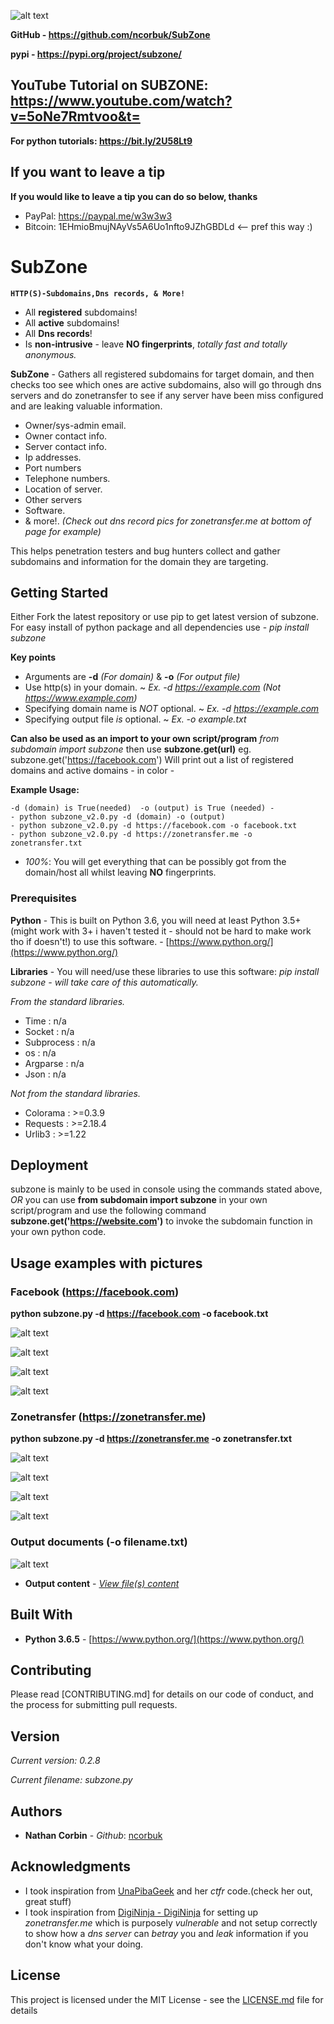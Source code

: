 ![alt text](https://raw.githubusercontent.com/ncorbuk/SubZone/master/logo_.png)

**GitHub - https://github.com/ncorbuk/SubZone**

**pypi - https://pypi.org/project/subzone/**

## YouTube Tutorial on SUBZONE: https://www.youtube.com/watch?v=5oNe7Rmtvoo&t=
**For python tutorials: https://bit.ly/2U58Lt9**

## If you want to leave a tip
**If you would like to leave a tip you can do so below, thanks**
* PayPal: https://paypal.me/w3w3w3
* Bitcoin: 1EHmioBmujNAyVs5A6Uo1nfto9JZhGBDLd <-- pref this way :)

# SubZone
**```HTTP(S)-Subdomains,Dns records, & More!```**
* All **registered** subdomains!
* All **active** subdomains!
* All **Dns records**!
* Is **non-intrusive** - leave **NO fingerprints**, *totally fast and totally anonymous.*

**SubZone** - Gathers all registered subdomains for target domain, and then checks too see which ones are active subdomains, 
also will go through dns servers and do zonetransfer to see if any server have been miss configured and are leaking valuable
information.

* Owner/sys-admin email.
* Owner contact info.
* Server contact info.
* Ip addresses.
* Port numbers
* Telephone numbers.
* Location of server.
* Other servers
* Software.
* & more!.
*(Check out dns record pics for zonetransfer.me at bottom of page for example)*

This helps penetration testers and bug hunters collect and gather subdomains and information for the domain they are targeting. 

## Getting Started

Either Fork the latest repository or use pip to get latest version of subzone.
For easy install of python package and all dependencies use - *pip install subzone*

**Key points**
* Arguments are **-d** *(For domain)* & **-o** *(For output file)*
* Use http(s) in your domain.  ~  *Ex. -d https://example.com (Not https://www.example.com)*
* Specifying domain name is *NOT* optional.  ~  *Ex. -d https://example.com*
* Specifying output file *is* optional.  ~  *Ex. -o example.txt* 

**Can also be used as an import to your own script/program** 
*from subdomain import subzone*
then use **subzone.get(url)** eg. subzone.get('https://facebook.com')
Will print out a list of registered domains and active domains - in color - 

**Example Usage:**
```
-d (domain) is True(needed)  -o (output) is True (needed) - 
- python subzone_v2.0.py -d (domain) -o (output)
- python subzone_v2.0.py -d https://facebook.com -o facebook.txt
- python subzone_v2.0.py -d https://zonetransfer.me -o zonetransfer.txt
```

- *100%*: You will get everything that can be possibly got from the domain/host all whilst leaving **NO** fingerprints.

### Prerequisites

**Python** - This is built on Python 3.6, you will need at least Python 3.5+ (might work with 3+ i haven't tested it - should not be hard to make work tho if doesn't!) to use this software. - [https://www.python.org/](https://www.python.org/)

**Libraries** - You will need/use these libraries to use this software: 
*pip install subzone - will take care of this automatically.*

*From the standard libraries.*
* Time : n/a
* Socket : n/a
* Subprocess : n/a
* os : n/a
* Argparse : n/a
* Json : n/a

*Not from the standard libraries.*
* Colorama : >=0.3.9
* Requests : >=2.18.4
* Urlib3 : >=1.22

## Deployment

subzone is mainly to be used in console using the commands stated above, *OR* you can use **from subdomain import subzone** in your own script/program and use the following command **subzone.get('https://website.com')** to invoke the subdomain function in your own python code.

## Usage examples with pictures

### Facebook (https://facebook.com)
**python subzone.py -d https://facebook.com -o facebook.txt**

![alt text](https://raw.githubusercontent.com/ncorbuk/SubZone/master/Usage_pictures/facebook_01.png)

![alt text](https://raw.githubusercontent.com/ncorbuk/SubZone/master/Usage_pictures/facebook_02.png)

![alt text](https://raw.githubusercontent.com/ncorbuk/SubZone/master/Usage_pictures/facebook_3.png)

![alt text](https://raw.githubusercontent.com/ncorbuk/SubZone/master/Usage_pictures/facebook_04.png)

### Zonetransfer (https://zonetransfer.me)
**python subzone.py -d https://zonetransfer.me -o zonetransfer.txt**

![alt text](https://raw.githubusercontent.com/ncorbuk/SubZone/master/Usage_pictures/zonetransfer_1.png)

![alt text](https://raw.githubusercontent.com/ncorbuk/SubZone/master/Usage_pictures/zonetransfer_2.png)

![alt text](https://raw.githubusercontent.com/ncorbuk/SubZone/master/Usage_pictures/zonetransfer_3.png)

![alt text](https://raw.githubusercontent.com/ncorbuk/SubZone/master/Usage_pictures/zonetransfer_4.png)

### Output documents (-o filename.txt)

![alt text](https://raw.githubusercontent.com/ncorbuk/SubZone/master/Usage_pictures/output_docs01.png)

* **Output content** - *[View file(s) content](https://github.com/ncorbuk/SubZone/tree/master/Example%20of%20output%20files)*

## Built With

* **Python 3.6.5** - [https://www.python.org/](https://www.python.org/)

## Contributing

Please read [CONTRIBUTING.md] for details on our code of conduct, and the process for submitting pull requests.

## Version

*Current version: 0.2.8*

*Current filename: subzone.py*

## Authors

* **Nathan Corbin** - *Github*: [ncorbuk](https://github.com/ncorbuk)

## Acknowledgments

* I took inspiration from [UnaPibaGeek](https://github.com/UnaPibaGeek) and her *ctfr* code.(check her out, great stuff)
* I took inspiration from [DigiNinja - DigiNinja](https://zonetransfer.me) for setting up *zonetransfer.me* which is purposely *vulnerable* and not setup correctly to show how a *dns server* can *betray* you and *leak* information if you don't know what your doing.

## License

This project is licensed under the MIT License - see the [LICENSE.md](LICENSE.md) file for details
